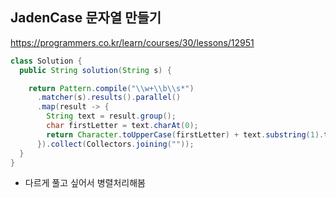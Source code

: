 ## JadenCase 문자열 만들기

https://programmers.co.kr/learn/courses/30/lessons/12951

```java
class Solution {
  public String solution(String s) {

    return Pattern.compile("\\w+\\b\\s*")
      .matcher(s).results().parallel()
      .map(result -> {
        String text = result.group();
        char firstLetter = text.charAt(0);
        return Character.toUpperCase(firstLetter) + text.substring(1).toLowerCase();
      }).collect(Collectors.joining(""));
  }
}
```

- 다르게 풀고 싶어서 병렬처리해봄